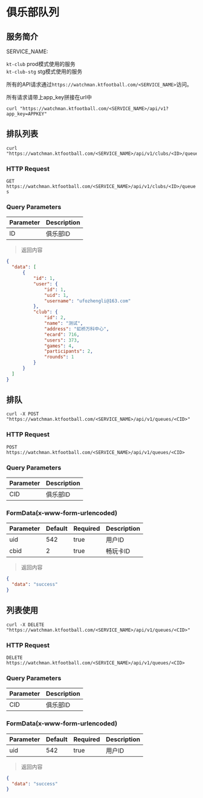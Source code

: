 # 俱乐部队列

## 服务简介

SERVICE_NAME:  

`kt-club` prod模式使用的服务  
`kt-club-stg` stg模式使用的服务  

所有的API请求通过`https://watchman.ktfootball.com/<SERVICE_NAME>`访问。

<aside class="success">
所有请求请带上app_key拼接在url中
</aside>

```shell
curl "https://watchman.ktfootball.com/<SERVICE_NAME>/api/v1?app_key=APPKEY"
```

## 排队列表

```shell
curl "https://watchman.ktfootball.com/<SERVICE_NAME>/api/v1/clubs/<ID>/queues"
```

### HTTP Request

  `GET https://watchman.ktfootball.com/<SERVICE_NAME>/api/v1/clubs/<ID>/queues`

### Query Parameters
Parameter | Description
--------- | -----------
ID|俱乐部ID

> 返回内容

```json
{
  "data": [
      {
          "id": 1,
          "user": {
              "id": 1,
              "uid": 1,
              "username": "ufozhengli@163.com"
          },
          "club": {
              "id": 2,
              "name": "测试",
              "address": "虹桥万科中心",
              "ecard": 716,
              "users": 373,
              "games": 4,
              "participants": 2,
              "rounds": 1
          }
      }
  ]
}
```

## 排队

```shell
curl -X POST "https://watchman.ktfootball.com/<SERVICE_NAME>/api/v1/queues/<CID>"
```

### HTTP Request

  `POST https://watchman.ktfootball.com/<SERVICE_NAME>/api/v1/queues/<CID>`

### Query Parameters
Parameter | Description
--------- | -----------
CID|俱乐部ID

### FormData(x-www-form-urlencoded)

Parameter | Default | Required | Description
--------- | ------- | ---------| -----------
uid|542|true|用户ID
cbid|2|true|畅玩卡ID

> 返回内容

```json
{
  "data": "success"
}
```

## 列表使用

```shell
curl -X DELETE "https://watchman.ktfootball.com/<SERVICE_NAME>/api/v1/queues/<CID>"
```

### HTTP Request

  `DELETE https://watchman.ktfootball.com/<SERVICE_NAME>/api/v1/queues/<CID>`

### Query Parameters
Parameter | Description
--------- | -----------
CID|俱乐部ID

### FormData(x-www-form-urlencoded)

Parameter | Default | Required | Description
--------- | ------- | ---------| -----------
uid|542|true|用户ID

> 返回内容

```json
{
  "data": "success"
}
```